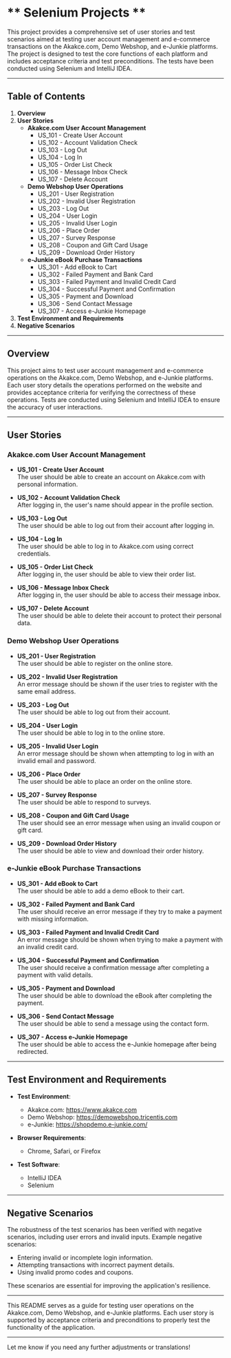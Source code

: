 # ** Selenium Projects **

This project provides a comprehensive set of user stories and test scenarios aimed at testing user account management and e-commerce transactions on the Akakce.com, Demo Webshop, and e-Junkie platforms. The project is designed to test the core functions of each platform and includes acceptance criteria and test preconditions. The tests have been conducted using Selenium and IntelliJ IDEA.

---

## **Table of Contents**

1. **Overview**
2. **User Stories**
    - **Akakce.com User Account Management**
        - US_101 - Create User Account
        - US_102 - Account Validation Check
        - US_103 - Log Out
        - US_104 - Log In
        - US_105 - Order List Check
        - US_106 - Message Inbox Check
        - US_107 - Delete Account
    - **Demo Webshop User Operations**
        - US_201 - User Registration
        - US_202 - Invalid User Registration
        - US_203 - Log Out
        - US_204 - User Login
        - US_205 - Invalid User Login
        - US_206 - Place Order
        - US_207 - Survey Response
        - US_208 - Coupon and Gift Card Usage
        - US_209 - Download Order History
    - **e-Junkie eBook Purchase Transactions**
        - US_301 - Add eBook to Cart
        - US_302 - Failed Payment and Bank Card
        - US_303 - Failed Payment and Invalid Credit Card
        - US_304 - Successful Payment and Confirmation
        - US_305 - Payment and Download
        - US_306 - Send Contact Message
        - US_307 - Access e-Junkie Homepage
3. **Test Environment and Requirements**
4. **Negative Scenarios**

---

## **Overview**

This project aims to test user account management and e-commerce operations on the Akakce.com, Demo Webshop, and e-Junkie platforms. Each user story details the operations performed on the website and provides acceptance criteria for verifying the correctness of these operations. Tests are conducted using Selenium and IntelliJ IDEA to ensure the accuracy of user interactions.

---

## **User Stories**

### **Akakce.com User Account Management**

- **US_101 - Create User Account**  
  The user should be able to create an account on Akakce.com with personal information.

- **US_102 - Account Validation Check**  
  After logging in, the user's name should appear in the profile section.

- **US_103 - Log Out**  
  The user should be able to log out from their account after logging in.

- **US_104 - Log In**  
  The user should be able to log in to Akakce.com using correct credentials.

- **US_105 - Order List Check**  
  After logging in, the user should be able to view their order list.

- **US_106 - Message Inbox Check**  
  After logging in, the user should be able to access their message inbox.

- **US_107 - Delete Account**  
  The user should be able to delete their account to protect their personal data.

### **Demo Webshop User Operations**

- **US_201 - User Registration**  
  The user should be able to register on the online store.

- **US_202 - Invalid User Registration**  
  An error message should be shown if the user tries to register with the same email address.

- **US_203 - Log Out**  
  The user should be able to log out from their account.

- **US_204 - User Login**  
  The user should be able to log in to the online store.

- **US_205 - Invalid User Login**  
  An error message should be shown when attempting to log in with an invalid email and password.

- **US_206 - Place Order**  
  The user should be able to place an order on the online store.

- **US_207 - Survey Response**  
  The user should be able to respond to surveys.

- **US_208 - Coupon and Gift Card Usage**  
  The user should see an error message when using an invalid coupon or gift card.

- **US_209 - Download Order History**  
  The user should be able to view and download their order history.

### **e-Junkie eBook Purchase Transactions**

- **US_301 - Add eBook to Cart**  
  The user should be able to add a demo eBook to their cart.

- **US_302 - Failed Payment and Bank Card**  
  The user should receive an error message if they try to make a payment with missing information.

- **US_303 - Failed Payment and Invalid Credit Card**  
  An error message should be shown when trying to make a payment with an invalid credit card.

- **US_304 - Successful Payment and Confirmation**  
  The user should receive a confirmation message after completing a payment with valid details.

- **US_305 - Payment and Download**  
  The user should be able to download the eBook after completing the payment.

- **US_306 - Send Contact Message**  
  The user should be able to send a message using the contact form.

- **US_307 - Access e-Junkie Homepage**  
  The user should be able to access the e-Junkie homepage after being redirected.

---

## **Test Environment and Requirements**

- **Test Environment**:
  - Akakce.com: https://www.akakce.com
  - Demo Webshop: https://demowebshop.tricentis.com
  - e-Junkie: https://shopdemo.e-junkie.com/

- **Browser Requirements**:
  - Chrome, Safari, or Firefox

- **Test Software**:
  - IntelliJ IDEA
  - Selenium

---

## **Negative Scenarios**

The robustness of the test scenarios has been verified with negative scenarios, including user errors and invalid inputs. Example negative scenarios:

- Entering invalid or incomplete login information.
- Attempting transactions with incorrect payment details.
- Using invalid promo codes and coupons.

These scenarios are essential for improving the application's resilience.

---

This README serves as a guide for testing user operations on the Akakce.com, Demo Webshop, and e-Junkie platforms. Each user story is supported by acceptance criteria and preconditions to properly test the functionality of the application.

---

Let me know if you need any further adjustments or translations!

